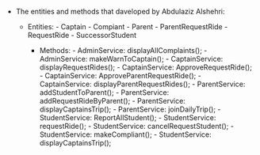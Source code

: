 - The entities and methods that daveloped by Abdulaziz Alshehri:
  
    - Entities:
            - Captain
            - Compiant
            - Parent
            - ParentRequestRide
            - RequestRide
            - SuccessorStudent

      - Methods:
            - AdminService: displayAllComplaints();
            - AdminService: makeWarnToCaptain();
            - CaptainService: displayRequestRides();
            - CaptainService: ApproveRequestRide();
            - CaptainService: ApproveParentRequestRide();
            - CaptainService: displayParentRequestRides();
            - ParentService: addStudentToParent();
            - ParentService: addRequestRideByParent();
            - ParentService: displayCaptainsTrip();
            - ParentService: joinDailyTrip();
            - StudentService: ReportAllStudent();
            - StudentService: requestRide();
            - StudentService: cancelRequestStudent();
            - StudentService: makeCompliant();
            - StudentService: displayCaptainsTrip();
